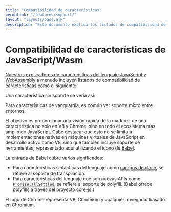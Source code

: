 ```yaml
---
title: "Compatibilidad de características"
permalink: "/features/support/"
layout: "layouts/base.njk"
description: "Este documento explica los listados de compatibilidad de características del lenguaje JavaScript y WebAssembly como se utilizan en el sitio web de V8."
---
```

# Compatibilidad de características de JavaScript/Wasm

[Nuestros explicadores de características del lenguaje JavaScript y WebAssembly](/features) a menudo incluyen listados de compatibilidad de características como el siguiente:

<feature-support chrome="71"
                 firefox="65"
                 safari="12"
                 nodejs="12"
                 babel="yes"></feature-support>

Una característica sin soporte se vería así:

<feature-support chrome="no"
                 firefox="no"
                 safari="no"
                 nodejs="no"
                 babel="no"></feature-support>

Para características de vanguardia, es común ver soporte mixto entre entornos:

<feature-support chrome="partial"
                 firefox="yes"
                 safari="yes"
                 nodejs="no"
                 babel="yes"></feature-support>

El objetivo es proporcionar una visión rápida de la madurez de una característica no solo en V8 y Chrome, sino en todo el ecosistema más amplio de JavaScript. Cabe destacar que esto no se limita a implementaciones nativas en máquinas virtuales de JavaScript en desarrollo activo como V8, sino que también incluye soporte de herramientas, representado aquí utilizando el ícono de [Babel](https://babeljs.io/).

<!--truncate-->
La entrada de Babel cubre varios significados:

- Para características sintácticas del lenguaje como [campos de clase](/features/class-fields), se refiere al soporte de transpilación.
- Para características del lenguaje que son nuevas APIs como [`Promise.allSettled`](/features/promise-combinators#promise.allsettled), se refiere al soporte de polyfill. (Babel ofrece polyfills a través del [proyecto core-js](https://github.com/zloirock/core-js).)

El logo de Chrome representa V8, Chromium y cualquier navegador basado en Chromium.
